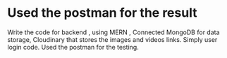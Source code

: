# Used the postman for the result

Write the code for backend , using  MERN , Connected MongoDB for data storage, Cloudinary that stores the images and videos links. Simply user login code. Used the postman for the testing.





 
 
